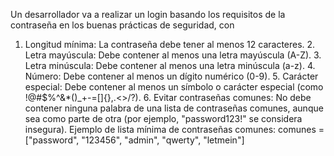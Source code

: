 Un desarrollador va a realizar un login basando los requisitos de la contraseña en los buenas prácticas de seguridad, con 
1.	Longitud mínima:
La contraseña debe tener al menos 12 caracteres.
	2.	Letra mayúscula:
Debe contener al menos una letra mayúscula (A-Z).
	3.	Letra minúscula:
Debe contener al menos una letra minúscula (a-z).
	4.	Número:
Debe contener al menos un dígito numérico (0-9).
	5.	Carácter especial:
Debe contener al menos un símbolo o carácter especial (como !@#$%^&*()_+-=[]{},.<>/?).
	6.	Evitar contraseñas comunes:
No debe contener ninguna palabra de una lista de contraseñas comunes, aunque sea como parte de otra (por ejemplo, "password123!" se considera insegura).
Ejemplo de lista mínima de contraseñas comunes:
comunes = ["password", "123456", "admin", "qwerty", "letmein"]
